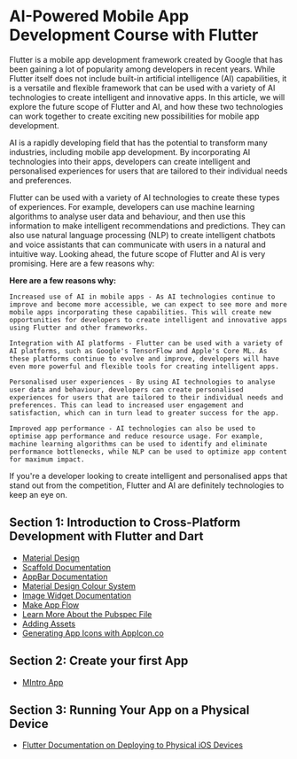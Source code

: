 # **AI-Powered Mobile App Development Course with Flutter**

Flutter is a mobile app development framework created by Google that has been gaining a lot of popularity among developers in recent years. While Flutter itself does not include built-in artificial intelligence (AI) capabilities, it is a versatile and flexible framework that can be used with a variety of AI technologies to create intelligent and innovative apps. In this article, we will explore the future scope of Flutter and AI, and how these two technologies can work together to create exciting new possibilities for mobile app development.

AI is a rapidly developing field that has the potential to transform many industries, including mobile app development. By incorporating AI technologies into their apps, developers can create intelligent and personalised experiences for users that are tailored to their individual needs and preferences.

Flutter can be used with a variety of AI technologies to create these types of experiences. For example, developers can use machine learning algorithms to analyse user data and behaviour, and then use this information to make intelligent recommendations and predictions. They can also use natural language processing (NLP) to create intelligent chatbots and voice assistants that can communicate with users in a natural and intuitive way.
Looking ahead, the future scope of Flutter and AI is very promising. Here are a few reasons why:

**Here are a few reasons why:**

    Increased use of AI in mobile apps - As AI technologies continue to improve and become more accessible, we can expect to see more and more mobile apps incorporating these capabilities. This will create new opportunities for developers to create intelligent and innovative apps using Flutter and other frameworks.

    Integration with AI platforms - Flutter can be used with a variety of AI platforms, such as Google's TensorFlow and Apple's Core ML. As these platforms continue to evolve and improve, developers will have even more powerful and flexible tools for creating intelligent apps.

    Personalised user experiences - By using AI technologies to analyse user data and behaviour, developers can create personalised experiences for users that are tailored to their individual needs and preferences. This can lead to increased user engagement and satisfaction, which can in turn lead to greater success for the app.

    Improved app performance - AI technologies can also be used to optimise app performance and reduce resource usage. For example, machine learning algorithms can be used to identify and eliminate performance bottlenecks, while NLP can be used to optimize app content for maximum impact.

If you're a developer looking to create intelligent and personalised apps that stand out from the competition, Flutter and AI are definitely technologies to keep an eye on.


## Section 1: Introduction to Cross-Platform Development with Flutter and Dart

* [Material Design](https://material.io/)
* [Scaffold Documentation](https://api.flutter.dev/flutter/material/Scaffold-class.html)
* [AppBar Documentation](https://api.flutter.dev/flutter/material/AppBar-class.html)
* [Material Design Colour System](https://material.io/design/color/the-color-system.html)
* [Image Widget Documentation](https://api.flutter.dev/flutter/widgets/Image-class.html)
* [Make App Flow](https://lucid.app/documents#/dashboard) 
* [Learn More About the Pubspec File](https://www.dartlang.org/tools/pub/pubspec)
* [Adding Assets](https://flutter.dev/docs/development/ui/assets-and-images)
* [Generating App Icons with AppIcon.co](https://appicon.co/)

## Section 2: Create your first App

* [MIntro App](https://github.com/Tauqeer26/Bismillah)

## Section 3: Running Your App on a Physical Device

* [Flutter Documentation on Deploying to Physical iOS Devices](https://flutter.dev/docs/get-started/install/macos#deploy-to-ios-devices)



